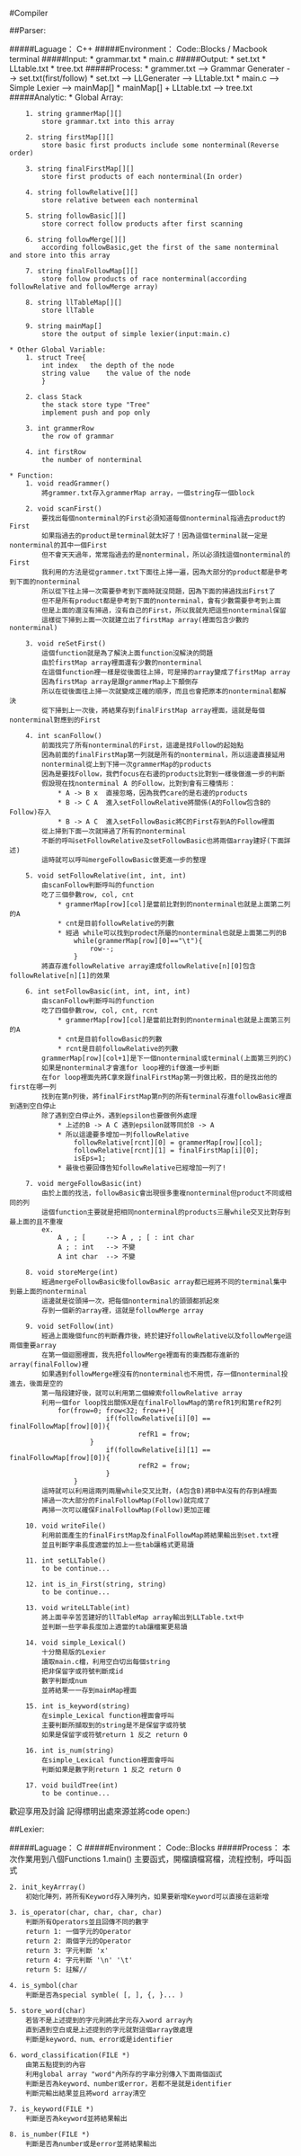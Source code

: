 #Compiler

##Parser:

#####Laguage： C++
#####Environment： Code::Blocks / Macbook terminal
#####Input: 
	* grammar.txt
	* main.c
#####Output: 
	* set.txt
	* LLtable.txt
	* tree.txt
#####Process:
	* grammer.txt --> Grammar Generater --> set.txt(first/follow)
	* set.txt --> LLGenerater --> LLtable.txt
	* main.c --> Simple Lexier --> mainMap[]
	* mainMap[] + LLtable.txt --> tree.txt
#####Analytic:
	* Global Array:
	
		1. string grammerMap[][]
			store grammar.txt into this array

		2. string firstMap[][]
			store basic first products include some nonterminal(Reverse order)

		3. string finalFirstMap[][]
			store first products of each nonterminal(In order)

		4. string followRelative[][]
			store relative between each nonterminal

		5. string followBasic[][]
			store correct follow products after first scanning

		6. string followMerge[][]
			according followBasic,get the first of the same nonterminal and store into this array

		7. string finalFollowMap[][]
			store follow products of race nonterminal(according followRelative and followMerge array)

		8. string llTableMap[][]
			store llTable

		9. string mainMap[]
			store the output of simple lexier(input:main.c)	 
	
	* Other Global Variable:
		1. struct Tree{
			int index	the depth of the node
			string value	the value of the node
			}

		2. class Stack
			the stack store type "Tree"
			implement push and pop only
		
		3. int grammerRow
			the row of grammar
		
		4. int firstRow
			the number of nonterminal

	* Function:
		1. void readGrammer()
			將grammer.txt存入grammerMap array，一個string存一個block

		2. void scanFirst()
			要找出每個nonterminal的First必須知道每個nonterminal指過去product的First	
			如果指過去的product是terminal就太好了！因為這個terminal就一定是nonterminal的其中一個First
			但不會天天過年，常常指過去的是nonterminal，所以必須找這個nonterminal的First
			我利用的方法是從grammer.txt下面往上掃一遍，因為大部分的product都是參考到下面的nonterminal
			所以從下往上掃一次需要參考到下面時就沒問題，因為下面的掃過找出First了
			但不是所有product都是參考到下面的nonterminal，會有少數需要參考到上面
			但是上面的還沒有掃過，沒有自己的First，所以我就先把這些nonterminal保留
			這樣從下掃到上面一次就建立出了firstMap array(裡面包含少數的nonterminal)

		3. void reSetFirst()
			這個function就是為了解決上面function沒解決的問題
			由於firstMap array裡面還有少數的nonterminal
			在這個function裡一樣是從後面往上掃，可是掃的array變成了firstMap array
			因為firstMap array是跟grammerMap上下顛倒存
			所以在從後面往上掃一次就變成正確的順序，而且也會把原本的nonterminal都解決
			從下掃到上一次後，將結果存到finalFirstMap array裡面，這就是每個nonterminal對應到的First
			
		4. int scanFollow()
			前面找完了所有nonterminal的First，這邊是找Follow的起始點
			因為前面的finalFirstMap第一列就是所有的nonterminal，所以這邊直接延用
			nonterminal從上到下掃一次grammerMap的products
			因為是要找Follow，我們focus在右邊的products比對到一樣後做進一步的判斷
			假設現在找nonterminal A 的Follow，比對到會有三種情形：
				* A -> B x	直接忽略，因為我們care的是右邊的products
				* B -> C A	進入setFollowRelative將關係(A的Follow包含B的Follow)存入
				* B -> A C	進入setFollowBasic將C的First存到A的Follow裡面
			從上掃到下面一次就掃過了所有的nonterminal
			不斷的呼叫setFollowRelative及setFollowBasic也將兩個array建好(下面詳述)
			這時就可以呼叫mergeFollowBasic做更進一步的整理

		5. void setFollowRelative(int, int, int)
			由scanFollow判斷呼叫的function
			吃了三個參數row, col, cnt
				* grammerMap[row][col]是當前比對到的nonterminal也就是上面第二列的A
				* cnt是目前followRelative的列數
				* 經過 while可以找到prodect所屬的nonterminal也就是上面第二列的B
					while(grammerMap[row][0]=="\t"){
						row--;
					}
			將直存進followRelative array達成followRelative[n][0]包含followRelative[n][1]的效果

		6. int setFollowBasic(int, int, int, int)
			由scanFollow判斷呼叫的function
			吃了四個參數row, col, cnt, rcnt
				* grammerMap[row][col]是當前比對到的nonterminal也就是上面第三列的A
				* cnt是目前followBasic的列數
				* rcnt是目前followRelative的列數
			grammerMap[row][col+1]是下一個nonterminal或terminal(上面第三列的C)
			如果是nonterminal才會進for loop裡的if做進一步判斷
			在for loop裡面先將C拿來跟finalFirstMap第一列做比較，目的是找出他的first在哪一列
			找到在第n列後，將finalFirstMap第n列的所有terminal存進followBasic裡直到遇到空白停止
			除了遇到空白停止外，遇到epsilon也要做例外處理
				* 上述的B -> A C 遇到epsilon就等同於B -> A
				* 所以這邊要多增加一列followRelative
					followRelative[rcnt][0] = grammerMap[row][col];
					followRelative[rcnt][1] = finalFirstMap[i][0];
					isEps=1;
				* 最後也要回傳告知followRelative已經增加一列了!

		7. void mergeFollowBasic(int)
			由於上面的找法，followBasic會出現很多重複nonterminal但product不同或相同的列
			這個function主要就是把相同nonterminal的products三層while交叉比對存到最上面的且不重複
			ex.
				A , ; [		-->	A , ; [ : int char
				A ; : int	-->	不變
				A int char	-->	不變

		8. void storeMerge(int)
			經過mergeFollowBasic後followBasic array都已經將不同的terminal集中到最上面的nonterminal
			這邊就是從頭掃一次，把每個nonterminal的頭頭都抓起來
			存到一個新的array裡，這就是followMerge array

		9. void setFollow(int)
			經過上面幾個func的判斷轟炸後，終於建好followRelative以及followMerge這兩個重要array
			在第一個迴圈裡面，我先把followMerge裡面有的東西都存進新的array(finalFollow)裡
			如果遇到followMerge裡沒有的nonterminal也不用慌，存一個nonterminal投進去，後面是空的
			第一階段建好後，就可以利用第二個線索followRelative array
			利用一個for loop找出關係X是在finalFollowMap的第refR1列和第refR2列
				for(frow=0; frow<32; frow++){
                			if(followRelative[i][0] == finalFollowMap[frow][0]){
                    				refR1 = frow;
        				}
                			if(followRelative[i][1] == finalFollowMap[frow][0]){
                    				refR2 = frow;
                			}
        			}
			這時就可以利用這兩列兩層while交叉比對，(A包含B)將B中A沒有的存到A裡面
			掃過一次大部分的FinalFollowMap(Follow)就完成了
			再掃一次可以確保FinalFollowMap(Follow)更加正確
			
		10. void writeFile()
			利用前面產生的finalFirstMap及finalFollowMap將結果輸出到set.txt裡
			並且判斷字串長度適當的加上一些tab讓格式更易讀

		11. int setLLTable()
			to be continue...

		12. int is_in_First(string, string)
			to be continue...

		13. void writeLLTable(int)
			將上面辛辛苦苦建好的llTableMap array輸出到LLTable.txt中
			並判斷一些字串長度加上適當的tab讓檔案更易讀

		14. void simple_Lexical()
			十分簡易版的Lexier
			讀取main.c檔，利用空白切出每個string
			把非保留字或符號判斷成id
			數字判斷成num
			並將結果一一存到mainMap裡面

		15. int is_keyword(string)
			在simple_Lexical function裡面會呼叫
			主要判斷所擷取到的string是不是保留字或符號
			如果是保留字或符號return 1 反之 return 0

		16. int is_num(string)
			在simple_Lexical function裡面會呼叫
			判斷如果是數字則return 1 反之 return 0

		17. void buildTree(int)
			to be continue...

歡迎享用及討論
記得標明出處來源並將code open:)

##Lexier:

#####Laguage： C
#####Environment： Code::Blocks
#####Process： 本次作業用到八個Functions
	1.main()
		主要函式，開檔讀檔寫檔，流程控制，呼叫函式

	2. init_keyArrray()
		初始化陣列，將所有Keyword存入陣列內，如果要新增Keyword可以直接在這新增

	3. is_operator(char, char, char, char)
		判斷所有Operators並且回傳不同的數字
		return 1: 一個字元的Operator
		return 2: 兩個字元的Operator
		return 3: 字元判斷 'x'
		return 4: 字元判斷 '\n' '\t'
		return 5: 註解//
	
	4. is_symbol(char
		判斷是否為special symble( [, ], {, }... )

	5. store_word(char)
		若皆不是上述提到的字元則將此字元存入word array內
		直到遇到空白或是上述提到的字元就對這個array做處理
		判斷是keyword、num、error或是identifier
	
	6. word_classification(FILE *)
		由第五點提到的內容
		利用global array "word"內所存的字串分別傳入下面兩個函式
		判斷是否為keyword、number或error，若都不是就是identifier  
		判斷完輸出結果並且將word array清空

	7. is_keyword(FILE *)
		判斷是否為keyword並將結果輸出

	8. is_number(FILE *)
		判斷是否為number或是error並將結果輸出


